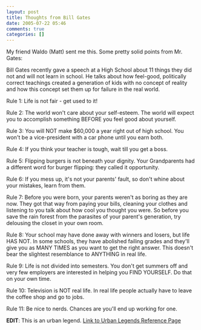 ```yaml
---
layout: post
title: Thoughts from Bill Gates
date: 2005-07-22 05:46
comments: true
categories: []
---
```

My friend Waldo (Matt) sent me this. Some pretty solid points from Mr. Gates:

Bill Gates recently gave a speech at a High School about 11 things
they did not and will not  learn in school.  He talks about how
feel-good, politically correct teachings created a generation of kids
with no concept of reality and how this concept set them up for
failure in the real world.

Rule 1:  Life is not fair - get used to it!

Rule 2:  The world won't care about your self-esteem. The  world
will expect you to  accomplish something BEFORE you feel good about
yourself.

Rule 3:  You will NOT make $60,000 a year right out of high school. You
won't be a vice-president with a car phone until you earn both.

Rule 4:  If you think your teacher is tough, wait till you get a
boss.

Rule 5:  Flipping burgers is not beneath your dignity.  Your
Grandparents had a different word for burger flipping:   they called it
opportunity.

Rule 6:  If you mess up, it's not your parents' fault, so don't whine 
about your mistakes, learn from them.

Rule 7: Before you were born, your parents weren't as boring as
they are now.  They got that way from paying your bills, cleaning your
clothes and listening to you talk about how cool you thought you were.  So
before you save the rain forest from the parasites of your parent's
generation, try delousing the closet in your own room.

Rule 8:  Your school may have done away with winners and losers,
but life HAS NOT.  In some schools, they have abolished failing grades and
they'll give you as MANY TIMES as you want to get the right answer.  This
doesn't bear the slightest resemblance to ANYTHING in real life.

Rule 9:  Life is not divided into semesters. You don't get summers
off and very few employers are interested in helping you FIND YOURSELF.
Do that on your own time.

Rule 10:  Television is NOT real life.  In real life people
actually have to leave the coffee shop and go to jobs.

Rule 11: Be nice to nerds.  Chances are you'll end up working for
one.

<b>EDIT</b>: This is an urban legend. <a href="http://www.snopes.com/language/document/liferule.htm">Link to Urban Legends Reference Page</a>
